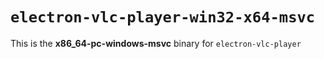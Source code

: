 # `electron-vlc-player-win32-x64-msvc`

This is the **x86_64-pc-windows-msvc** binary for `electron-vlc-player`
